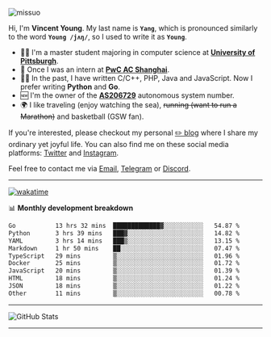 <p align="left"> <img src="https://komarev.com/ghpvc/?username=missuo&label=Profile%20views&color=0e75b6&style=flat" alt="missuo" /> </p>


Hi, I'm **Vincent Young**. My last name is **`Yang`**, which is pronounced similarly to the word **`Young /jʌŋ/`**, so I used to write it as **`Young`**. 

-  👨‍🎓 I'm a master student majoring in computer science at [**University of Pittsburgh**](https://www.pitt.edu).
-  💼 Once I was an intern at **[PwC AC Shanghai](https://www.linkedin.com/company/pwc-ac-shanghai/)**.
-  👨‍💻 In the past, I have written C/C++, PHP, Java and JavaScript. Now I prefer writing **Python** and **Go**.
-  🆕 I'm the owner of the **[AS206729](https://bgp.tools/AS206729)** autonomous system number.
-  🌍 I like traveling (enjoy watching the sea), ~~running (want to run a Marathon)~~ and basketball (GSW fan).

If you're interested, please checkout my personal [✏️ blog](https://missuo.me/) where I share my ordinary yet joyful life. You can also find me on these social media platforms: [Twitter](https://twitter.com/m1ssuo) and [Instagram](https://www.instagram.com/m1ssuo).

Feel free to contact me via <a href="mailto:i@yyt.moe">Email</a>, [Telegram](https://t.me/missuo) or [Discord](https://discordapp.com/users/missuo#7448).

-------

[![wakatime](https://wakatime.com/badge/user/c13cd961-40ca-417a-afb6-1f9ea8ac295c.svg)](https://wakatime.com/@missuo)

📊 **Monthly development breakdown**
<!--START_SECTION:waka-->

```txt
Go           13 hrs 32 mins  █████████████▓░░░░░░░░░░░   54.87 %
Python       3 hrs 39 mins   ███▓░░░░░░░░░░░░░░░░░░░░░   14.82 %
YAML         3 hrs 14 mins   ███▒░░░░░░░░░░░░░░░░░░░░░   13.15 %
Markdown     1 hr 50 mins    ██░░░░░░░░░░░░░░░░░░░░░░░   07.47 %
TypeScript   29 mins         ▒░░░░░░░░░░░░░░░░░░░░░░░░   01.96 %
Docker       25 mins         ▒░░░░░░░░░░░░░░░░░░░░░░░░   01.72 %
JavaScript   20 mins         ▒░░░░░░░░░░░░░░░░░░░░░░░░   01.39 %
HTML         18 mins         ▒░░░░░░░░░░░░░░░░░░░░░░░░   01.24 %
JSON         18 mins         ▒░░░░░░░░░░░░░░░░░░░░░░░░   01.22 %
Other        11 mins         ▒░░░░░░░░░░░░░░░░░░░░░░░░   00.78 %
```

<!--END_SECTION:waka-->

-------

![GitHub Stats](https://github-readme-stats-opal-alpha-76.vercel.app/api?username=missuo&show_icons=true&theme=transparent)

-------

